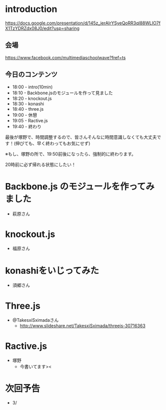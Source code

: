 # introduction

https://docs.google.com/presentation/d/145z_ierAIrYSyeQoRR3ql88WLIO7fX1TzYDRZdx08J0/edit?usp=sharing

## 会場

https://www.facebook.com/multimediaschoolwave?fref=ts

## 今日のコンテンツ

- 18:00 - intro(10min)
- 18:10 - Backbone.jsのモジュールを作って見ました
- 18:20 - knockout.js
- 18:30 - konashi
- 18:40 - three.js
- 19:00 - 休憩
- 19:05 - Ractive.js
- 19:40 - 終わり

最後が塚野で、時間調整するので、皆さんそんなに時間意識しなくても大丈夫です！(伸びても、早く終わってもお気にせず)

※もし、塚野の所で、19:50前後になったら、強制的に終わります。

20時前に必ず帰れる状態にしたい！


# Backbone.js のモジュールを作ってみました

- 萩原さん

# knockout.js

- 福原さん

# konashiをいじってみた

- 須郷さん

# Three.js

- @TakesxiSximadaさん
    - http://www.slideshare.net/TakesxiSximada/threejs-30716363

# Ractive.js

- 塚野
    - 今書いてます><

# 次回予告

- 3/

